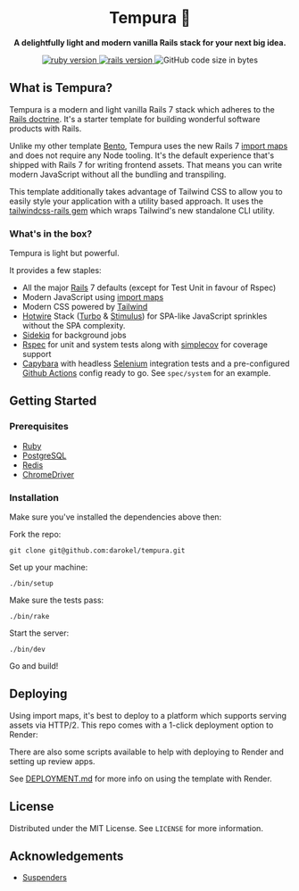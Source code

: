 <div align="center">
  <br>
  <h1>Tempura 🍤</h1>
  <strong>A delightfully light and modern vanilla Rails stack for your next big idea.</strong>
</div>

<p align="center">
  <a href="https://www.ruby-lang.org/en/">
    <img src="https://img.shields.io/badge/Ruby-v3.0.2-green.svg" alt="ruby version">
  </a>
  <a href="http://rubyonrails.org/">
    <img src="https://img.shields.io/badge/Rails-v7.0.0-brightgreen.svg" alt="rails version">
  </a>
  <img src="https://img.shields.io/github/languages/code-size/darokel/tempura" alt="GitHub code size in bytes">
</p>

## What is Tempura?

Tempura is a modern and light vanilla Rails 7 stack which adheres to the [Rails doctrine](https://rubyonrails.org/doctrine/). It's a starter template for building wonderful software products with Rails.

Unlike my other template [Bento](https://github.com/darokel/bento), Tempura uses the new Rails 7 [import maps](https://world.hey.com/dhh/modern-web-apps-without-javascript-bundling-or-transpiling-a20f2755) and does not require any Node tooling. It's the default experience that's shipped with Rails 7 for writing frontend assets. That means you can write modern JavaScript without all the bundling and transpiling.

This template additionally takes advantage of Tailwind CSS to allow you to easily style your application with a utility based approach. It uses the [tailwindcss-rails gem](https://github.com/rails/tailwindcss-rails) which wraps Tailwind's new standalone CLI utility. 

### What's in the box?

Tempura is light but powerful.

It provides a few staples:

- All the major [Rails](https://rubyonrails.org/) 7 defaults (except for Test Unit in favour of Rspec)
- Modern JavaScript using [import maps](https://github.com/rails/importmap-rails)
- Modern CSS powered by [Tailwind](https://tailwindcss.com/)
- [Hotwire](https://hotwire.dev/) Stack ([Turbo](https://turbo.hotwire.dev/) & [Stimulus](https://stimulus.hotwire.dev/)) for SPA-like JavaScript sprinkles without the SPA complexity.
- [Sidekiq](https://sidekiq.org/) for background jobs
- [Rspec](https://rspec.info/) for unit and system tests along with [simplecov](https://github.com/simplecov-ruby/simplecov) for coverage support 
- [Capybara](https://github.com/teamcapybara/capybara) with headless [Selenium](https://www.selenium.dev/documentation/en/) integration tests and a pre-configured [Github Actions](https://github.com/features/actions) config ready to go. See `spec/system` for an example. 

## Getting Started

### Prerequisites

- [Ruby](https://www.ruby-lang.org/en/)
- [PostgreSQL](https://www.postgresql.org/)
- [Redis](https://redis.io/)
- [ChromeDriver](https://chromedriver.chromium.org/)

### Installation

Make sure you've installed the dependencies above then:

Fork the repo:

    git clone git@github.com:darokel/tempura.git

Set up your machine:

    ./bin/setup

Make sure the tests pass:

    ./bin/rake

Start the server:

    ./bin/dev

Go and build!

## Deploying

Using import maps, it's best to deploy to a platform which supports serving assets via HTTP/2. This repo comes with a 1-click deployment option to Render:


There are also some scripts available to help with deploying to Render and setting up review apps. 

See [DEPLOYMENT.md](DEPLOYMENT.md) for more info on using the template with Render.

## License

Distributed under the MIT License. See `LICENSE` for more information.

<!-- ACKNOWLEDGEMENTS -->
## Acknowledgements

* [Suspenders](https://github.com/thoughtbot/suspenders)
